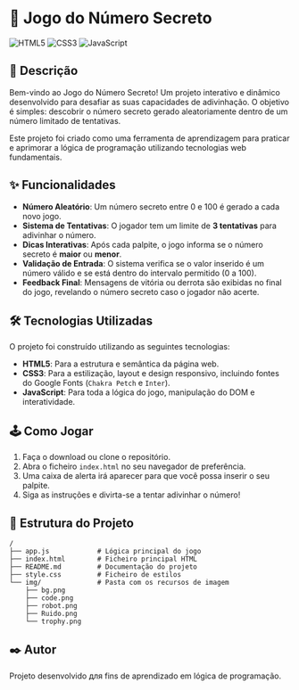# 🚀 Jogo do Número Secreto
![HTML5](https://img.shields.io/badge/-HTML5-E34F26?style=flat-square&logo=html5&logoColor=white)
![CSS3](https://img.shields.io/badge/-CSS3-1572B6?style=flat-square&logo=css3&logoColor=white)
![JavaScript](https://img.shields.io/badge/JavaScript-F7DF1E?style=for-the-badge&logo=javas&logoColor=black)
## 📜 Descrição

Bem-vindo ao Jogo do Número Secreto\! Um projeto interativo e dinâmico desenvolvido para desafiar as suas capacidades de adivinhação. O objetivo é simples: descobrir o número secreto gerado aleatoriamente dentro de um número limitado de tentativas.

Este projeto foi criado como uma ferramenta de aprendizagem para praticar e aprimorar a lógica de programação utilizando tecnologias web fundamentais.

## ✨ Funcionalidades

  * **Número Aleatório**: Um número secreto entre 0 e 100 é gerado a cada novo jogo.
  * **Sistema de Tentativas**: O jogador tem um limite de **3 tentativas** para adivinhar o número.
  * **Dicas Interativas**: Após cada palpite, o jogo informa se o número secreto é **maior** ou **menor**.
  * **Validação de Entrada**: O sistema verifica se o valor inserido é um número válido e se está dentro do intervalo permitido (0 a 100).
  * **Feedback Final**: Mensagens de vitória ou derrota são exibidas no final do jogo, revelando o número secreto caso o jogador não acerte.

## 🛠️ Tecnologias Utilizadas

O projeto foi construído utilizando as seguintes tecnologias:

  * **HTML5**: Para a estrutura e semântica da página web.
  * **CSS3**: Para a estilização, layout e design responsivo, incluindo fontes do Google Fonts (`Chakra Petch` e `Inter`).
  * **JavaScript**: Para toda a lógica do jogo, manipulação do DOM e interatividade.

## 🕹️ Como Jogar

1.  Faça o download ou clone o repositório.
2.  Abra o ficheiro `index.html` no seu navegador de preferência.
3.  Uma caixa de alerta irá aparecer para que você possa inserir o seu palpite.
4.  Siga as instruções e divirta-se a tentar adivinhar o número\!

## 📁 Estrutura do Projeto

```
/
├── app.js            # Lógica principal do jogo
├── index.html        # Ficheiro principal HTML
├── README.md         # Documentação do projeto
├── style.css         # Ficheiro de estilos
└── img/              # Pasta com os recursos de imagem
    ├── bg.png
    ├── code.png
    ├── robot.png
    ├── Ruido.png
    └── trophy.png
```

## ✒️ Autor

Projeto desenvolvido для fins de aprendizado em lógica de programação.
